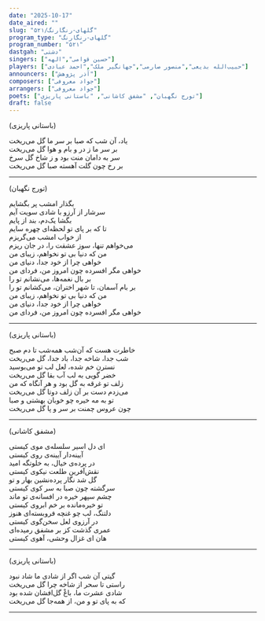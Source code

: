 ```yaml
---
date: "2025-10-17"
date_aired: ""
slug: "گلهای-رنگارنگ/۵۲۱"
program_type: "گلهای-رنگارنگ"
program_number: "۵۲۱"
dastgah: "دشتی"
singers: ["حسین قوامی","الهه"]
players: ["حبیب‌الله بدیعی","منصور صارمی","جهانگیر ملک","احمد عبادی"]
announcers: ["آذر پژوهش"]
composers: ["جواد معروفی"]
arrangers: ["جواد معروفی"]
poets: ["تورج نگهبان", "مشفق کاشانی", "باستانی پاریزی"]
draft: false
---
```


(باستانی پاریزی)

یاد، آن شب که صبا بر سر ما گل می‌ریخت  
بر سر ما ز در و بام و هوا گل می‌ریخت  
سر به دامان منت بود و ز شاخ گل سرخ  
بر رخ چون گلت آهسته صبا گل می‌ریخت  

---

(تورج نگهبان)

بگذار امشب پر بگشایم  
سرشار از آرزو با شادی سویت آیم  
بگشا یک‌دم، بند از پایم  
تا که بر پای تو لحظه‌ای چهره سایم  
از خواب امشب می‌گریزم  
می‌خواهم تنها، سوز عشقت را، در جان ریزم  
من که دنیا بی تو نخواهم، زیبای من  
خواهی چرا از خود جدا، دنیای من  
خواهی مگر افسرده چون امروز من، فردای من  
بر بال نغمه‌ها، می‌نشانم تو را  
بر بام آسمان، تا شهر اختران، می‌کشانم تو را  
من که دنیا بی تو نخواهم، زیبای من  
خواهی چرا از خود جدا، دنیای من  
خواهی مگر افسرده چون امروز من، فردای من  

---

(باستانی پاریزی)

خاطرت هست که آن‌شب همه‌شب تا دم صبح  
شب جدا، شاخه جدا، باد جدا، گل می‌ریخت  
نسترن خم شده، لعل لب تو می‌بوسید  
خضر گویی به لب آب بقا گل می‌ریخت  
زلف تو غرقه به گل بود و هر آنگاه که من  
می‌زدم دست بر آن زلف دوتا گل می‌ریخت  
تو به مه خیره چو خوبان بهشتی و صبا  
چون عروس چمنت بر سر و پا گل می‌ریخت  

---

(مشفق کاشانی)

ای دل اسیر سلسله‌ی موی کیستی  
آیینه‌دار آیینه‌ی روی کیستی  
در پرده‌ی خیال، به خلوتگه امید  
نقش‌آفرین طلعت نیکوی کیستی  
گل شد نگار پرده‌نشین بهار و تو  
سرگشته چون صبا به سر کوی کیستی  
چشم سپهر خیره در افسانه‌ی تو ماند  
تو خیره‌مانده بر خم ابروی کیستی  
دلتنگ، لب چو غنچه فروبسته‌ای هنوز  
در آرزوی لعل سخن‌گوی کیستی  
عمری گذشت کز بر مشفق رمیده‌ای  
هان ای غزال وحشی، آهوی کیستی  

---

(باستانی پاریزی)

گیتی آن شب اگر از شادی ما شاد نبود  
راستی تا سحر از شاخه چرا گل می‌ریخت  
شادی عشرت ما، باغْ گل‌افشان شده بود  
که به پای تو و من، از همه‌جا گل می‌ریخت

---